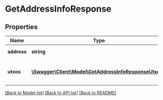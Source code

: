 # GetAddressInfoResponse

## Properties
Name | Type | Description | Notes
------------ | ------------- | ------------- | -------------
**address** | **string** | The Neblio Address | [optional] 
**utxos** | [**\Swagger\Client\Model\GetAddressInfoResponseUtxos[]**](GetAddressInfoResponseUtxos.md) | Array of UTXOs held at this address. | [optional] 

[[Back to Model list]](../README.md#documentation-for-models) [[Back to API list]](../README.md#documentation-for-api-endpoints) [[Back to README]](../README.md)


